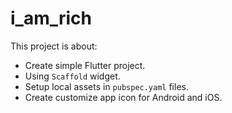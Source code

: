 # i_am_rich

This project is about:
- Create simple Flutter project.
- Using `Scaffold` widget.
- Setup local assets in `pubspec.yaml` files.
- Create customize app icon for Android and iOS.

